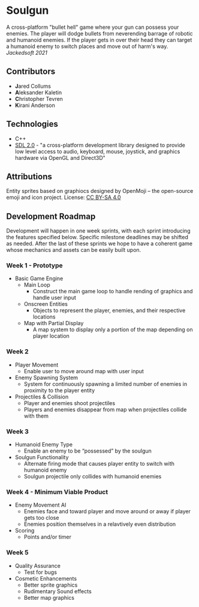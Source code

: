 # Soulgun
A cross-platform "bullet hell" game where your gun can possess your enemies.  The player will dodge bullets from neverending barrage of robotic and humanoid enemies.  If the player gets in over their head they can target a humanoid enemy to switch places and move out of harm's way.
_Jackedsoft 2021_

## Contributors
* **J**ared Collums
* **A**leksander Kaletin
* **C**hristopher Tevren
* **K**irani Anderson

## Technologies
* C++
* [SDL 2.0](https://www.libsdl.org/]) - "a cross-platform development library designed to provide low level access to audio, keyboard, mouse, joystick, and graphics hardware via OpenGL and Direct3D"

## Attributions
Entity sprites based on graphiocs designed by OpenMoji – the open-source emoji and icon project. License: [CC BY-SA 4.0](https://creativecommons.org/licenses/by-sa/4.0/#)

## Development Roadmap
Development will happen in one week sprints, with each sprint introducing the features specified below.  Specific milestone deadlines may be shifted as needed.  After the last of these sprints we hope to have a coherent game whose mechanics and assets can be easily built upon.

### Week 1 - Prototype
- Basic Game Engine
	- Main Loop
		* Construct the main game loop to handle rending of graphics and handle user input
	- Onscreen Entities
		* Objects to represent the player, enemies, and their respective locations
	- Map with Partial Display
		* A map system to display only a portion of the map depending on player location

### Week 2
- Player Movement
	* Enable user to move around map with user input
- Enemy Spawning System
	* System for continuously spawning a limited number of enemies in proximity to the player entity
- Projectiles & Collision
	* Player and enemies shoot projectiles
	* Players and enemies disappear from map when projectiles collide with them

### Week 3
- Humanoid Enemy Type 
	* Enable an enemy to be “possessed” by the soulgun
- Soulgun Functionality
	* Alternate firing mode that causes player entity to switch with humanoid enemy
	* Soulgun projectile only collides with humanoid enemies

### Week 4 - Minimum Viable Product
- Enemy Movement AI
	* Enemies face and toward player and move around or away if player gets too close
	* Enemies position themselves in a relavtively even distribution
- Scoring
	* Points and/or timer

### Week 5
- Quality Assurance
	* Test for bugs
- Cosmetic Enhancements
	* Better sprite graphics 
	* Rudimentary Sound effects
	* Better map graphics
